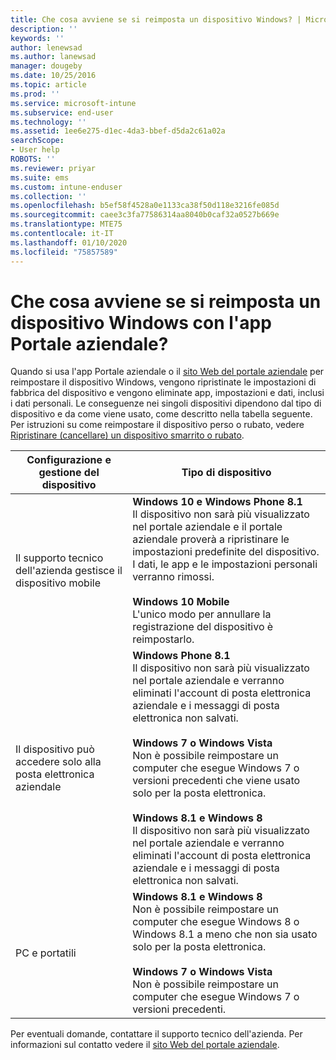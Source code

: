 ```yaml
---
title: Che cosa avviene se si reimposta un dispositivo Windows? | Microsoft Docs
description: ''
keywords: ''
author: lenewsad
ms.author: lanewsad
manager: dougeby
ms.date: 10/25/2016
ms.topic: article
ms.prod: ''
ms.service: microsoft-intune
ms.subservice: end-user
ms.technology: ''
ms.assetid: 1ee6e275-d1ec-4da3-bbef-d5da2c61a02a
searchScope:
- User help
ROBOTS: ''
ms.reviewer: priyar
ms.suite: ems
ms.custom: intune-enduser
ms.collection: ''
ms.openlocfilehash: b5ef58f4528a0e1133ca38f50d118e3216fe085d
ms.sourcegitcommit: caee3c3fa77586314aa8040b0caf32a0527b669e
ms.translationtype: MTE75
ms.contentlocale: it-IT
ms.lasthandoff: 01/10/2020
ms.locfileid: "75857589"
---
```

# <a name="what-happens-if-you-reset-your-windows-device-using-the-company-portal"></a>Che cosa avviene se si reimposta un dispositivo Windows con l'app Portale aziendale?

Quando si usa l'app Portale aziendale o il [sito Web del portale aziendale](reset-erase-your-device-cpwebsite.md) per reimpostare il dispositivo Windows, vengono ripristinate le impostazioni di fabbrica del dispositivo e vengono eliminate app, impostazioni e dati, inclusi i dati personali. Le conseguenze nei singoli dispositivi dipendono dal tipo di dispositivo e da come viene usato, come descritto nella tabella seguente. Per istruzioni su come reimpostare il dispositivo perso o rubato, vedere [Ripristinare (cancellare) un dispositivo smarrito o rubato](reset-erase-your-device-cpwebsite.md).

|Configurazione e gestione del dispositivo|Tipo di dispositivo|
|---------------------------------------|---------------|
|Il supporto tecnico dell'azienda gestisce il dispositivo mobile|**Windows 10 e Windows Phone 8.1**</br>Il dispositivo non sarà più visualizzato nel portale aziendale e il portale aziendale proverà a ripristinare le impostazioni predefinite del dispositivo. I dati, le app e le impostazioni personali verranno rimossi. <br /><br />**Windows 10 Mobile**</br>L'unico modo per annullare la registrazione del dispositivo è reimpostarlo.|
|Il dispositivo può accedere solo alla posta elettronica aziendale|**Windows Phone 8.1**<br />Il dispositivo non sarà più visualizzato nel portale aziendale e verranno eliminati l'account di posta elettronica aziendale e i messaggi di posta elettronica non salvati.<br /><br />**Windows 7 o Windows Vista**<br />Non è possibile reimpostare un computer che esegue Windows 7 o versioni precedenti che viene usato solo per la posta elettronica.<br /><br />**Windows 8.1 e Windows 8**<br />Il dispositivo non sarà più visualizzato nel portale aziendale e verranno eliminati l'account di posta elettronica aziendale e i messaggi di posta elettronica non salvati.|
|PC e portatili|**Windows 8.1 e Windows 8**<br />Non è possibile reimpostare un computer che esegue Windows 8 o Windows 8.1 a meno che non sia usato solo per la posta elettronica.<br /><br />**Windows 7 o Windows Vista**<br />Non è possibile reimpostare un computer che esegue Windows 7 o versioni precedenti.|

Per eventuali domande, contattare il supporto tecnico dell'azienda. Per informazioni sul contatto vedere il [sito Web del portale aziendale](https://go.microsoft.com/fwlink/?linkid=2010980).
